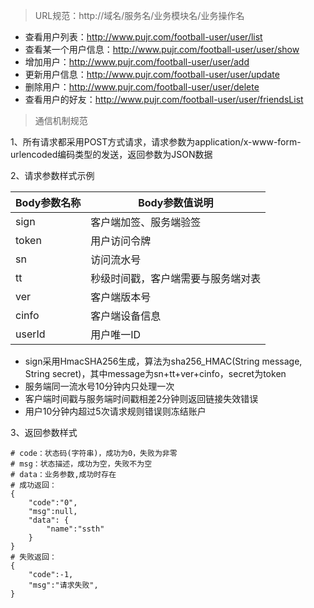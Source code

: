 > URL规范：http://域名/服务名/业务模块名/业务操作名  

- 查看用户列表：http://www.pujr.com/football-user/user/list
- 查看某一个用户信息：http://www.pujr.com/football-user/user/show
- 增加用户：http://www.pujr.com/football-user/user/add
- 更新用户信息：http://www.pujr.com/football-user/user/update
- 删除用户：http://www.pujr.com/football-user/user/delete
- 查看用户的好友：http://www.pujr.com/football-user/user/friendsList  

> 通信机制规范

1、所有请求都采用POST方式请求，请求参数为application/x-www-form-urlencoded编码类型的发送，返回参数为JSON数据  

2、请求参数样式示例

Body参数名称 | Body参数值说明
---|---
sign | 客户端加签、服务端验签
token | 用户访问令牌
sn | 访问流水号
tt | 秒级时间戳，客户端需要与服务端对表
ver | 客户端版本号
cinfo | 客户端设备信息
userId | 用户唯一ID

- sign采用HmacSHA256生成，算法为sha256_HMAC(String message, String secret)，其中message为sn+tt+ver+cinfo，secret为token  
- 服务端同一流水号10分钟内只处理一次
- 客户端时间戳与服务端时间戳相差2分钟则返回链接失效错误
- 用户10分钟内超过5次请求规则错误则冻结账户


3、返回参数样式
```
# code：状态码(字符串)，成功为0，失败为非零
# msg：状态描述，成功为空，失败不为空
# data：业务参数,成功时存在
# 成功返回：
{
    "code":"0",
    "msg":null,
    "data": {
        "name":"ssth"
    }
}
# 失败返回：
{
    "code":-1,
    "msg":"请求失败",
}